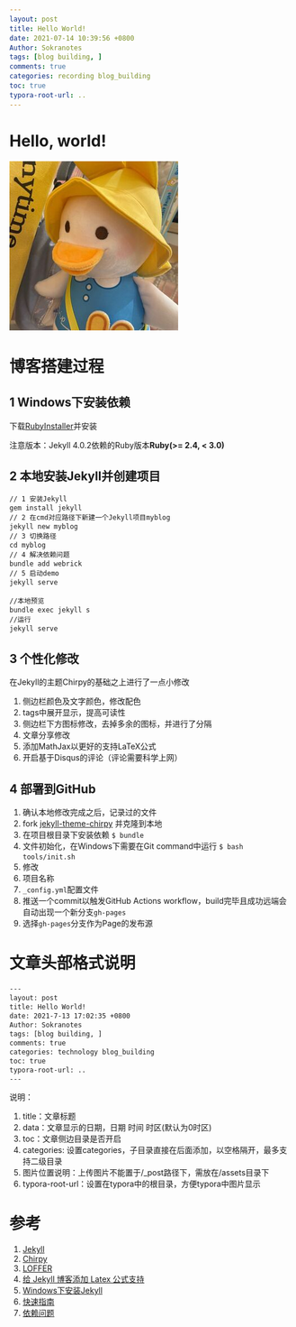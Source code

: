 ```yaml
---
layout: post
title: Hello World!
date: 2021-07-14 10:39:56 +0800
Author: Sokranotes
tags: [blog building, ]
comments: true
categories: recording blog_building
toc: true
typora-root-url: ..
---
```


# Hello, world!


![img](/assets/img/avatar.jpg)


# 博客搭建过程

## 1 Windows下安装依赖

下载[RubyInstaller](https://rubyinstaller.org/)并安装

注意版本：Jekyll 4.0.2依赖的Ruby版本**Ruby(>= 2.4, < 3.0)**

## 2 本地安装Jekyll并创建项目

```shell
// 1 安装Jekyll
gem install jekyll
// 2 在cmd对应路径下新建一个Jekyll项目myblog
jekyll new myblog
// 3 切换路径
cd myblog
// 4 解决依赖问题
bundle add webrick
// 5 启动demo
jekyll serve

//本地预览
bundle exec jekyll s
//运行
jekyll serve
```


## 3 个性化修改

在Jekyll的主题Chirpy的基础之上进行了一点小修改

1. 侧边栏颜色及文字颜色，修改配色
2. tags中展开显示，提高可读性
3. 侧边栏下方图标修改，去掉多余的图标，并进行了分隔
4. 文章分享修改
5. 添加MathJax以更好的支持LaTeX公式
6. 开启基于Disqus的评论（评论需要科学上网）

## 4 部署到GitHub

1. 确认本地修改完成之后，记录过的文件
2. fork [jekyll-theme-chirpy](https://github.com/cotes2020/jekyll-theme-chirpy) 并克隆到本地
3. 在项目根目录下安装依赖
  `$ bundle`
4. 文件初始化，在Windows下需要在Git command中运行
  `$ bash tools/init.sh`
5. 修改
  1. 项目名称
  2. `_config.yml`配置文件
6. 推送一个commit以触发GitHub Actions workflow，build完毕且成功远端会自动出现一个新分支`gh-pages`
7. 选择`gh-pages`分支作为Page的发布源




# 文章头部格式说明
```
---
layout: post
title: Hello World!
date: 2021-7-13 17:02:35 +0800
Author: Sokranotes
tags: [blog building, ]
comments: true
categories: technology blog_building
toc: true
typora-root-url: ..
---
```


说明：

1. title：文章标题
2. data：文章显示的日期，日期 时间 时区(默认为0时区)
3. toc：文章侧边目录是否开启
4. categories: 设置categories，子目录直接在后面添加，以空格隔开，最多支持二级目录
5. 图片位置说明：上传图片不能置于/_post路径下，需放在/assets目录下
6. typora-root-url：设置在typora中的根目录，方便typora中图片显示


# 参考

1. [Jekyll](https://jekyllrb.com/)
2. [Chirpy](https://github.com/cotes2020/jekyll-theme-chirpy)
3. [LOFFER](https://github.com/FromEndWorld/LOFFER)
4. [给 Jekyll 博客添加 Latex 公式支持](https://bryceyang.github.io/add-eqution-support-in-jekyll/)
5. [Windows下安装Jekyll](https://jekyllrb.com/docs/installation/windows/)
6. [快速指南](http://jekyllcn.com/docs/quickstart/)
7. [依赖问题](https://github.com/jekyll/jekyll/issues/8523)